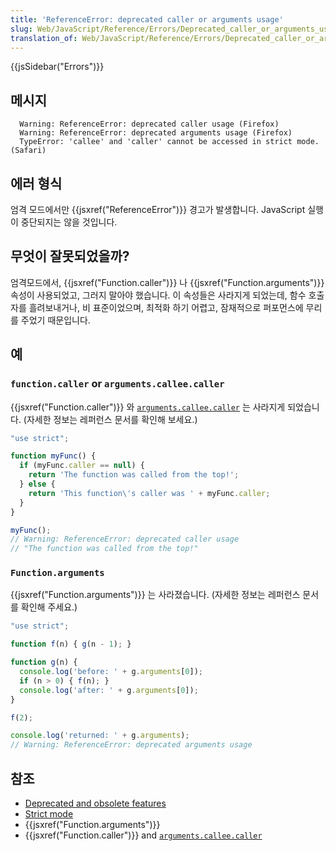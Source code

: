 ```yaml
---
title: 'ReferenceError: deprecated caller or arguments usage'
slug: Web/JavaScript/Reference/Errors/Deprecated_caller_or_arguments_usage
translation_of: Web/JavaScript/Reference/Errors/Deprecated_caller_or_arguments_usage
---
```


{{jsSidebar("Errors")}}

## 메시지

```
  Warning: ReferenceError: deprecated caller usage (Firefox)
  Warning: ReferenceError: deprecated arguments usage (Firefox)
  TypeError: 'callee' and 'caller' cannot be accessed in strict mode. (Safari)
```

## 에러 형식

엄격 모드에서만 {{jsxref("ReferenceError")}} 경고가 발생합니다. JavaScript 실행이 중단되지는 않을 것입니다.

## 무엇이 잘못되었을까?

엄격모드에서, {{jsxref("Function.caller")}} 나 {{jsxref("Function.arguments")}} 속성이 사용되었고, 그러지 말아야 했습니다. 이 속성들은 사라지게 되었는데, 함수 호출자를 흘려보내거나, 비 표준이었으며, 최적화 하기 어렵고, 잠재적으로 퍼포먼스에 무리를 주었기 때문입니다.

## 예

### `function.caller` or `arguments.callee.caller`

{{jsxref("Function.caller")}} 와 [`arguments.callee.caller`](/en-US/docs/Web/JavaScript/Reference/Functions/arguments/callee) 는 사라지게 되었습니다. (자세한 정보는 레퍼런스 문서를 확인해 보세요.)

```js example-bad
"use strict";

function myFunc() {
  if (myFunc.caller == null) {
    return 'The function was called from the top!';
  } else {
    return 'This function\'s caller was ' + myFunc.caller;
  }
}

myFunc();
// Warning: ReferenceError: deprecated caller usage
// "The function was called from the top!"
```

### `Function.arguments`

{{jsxref("Function.arguments")}} 는 사라졌습니다. (자세한 정보는 레퍼런스 문서를 확인해 주세요.)

```js example-bad
"use strict";

function f(n) { g(n - 1); }

function g(n) {
  console.log('before: ' + g.arguments[0]);
  if (n > 0) { f(n); }
  console.log('after: ' + g.arguments[0]);
}

f(2);

console.log('returned: ' + g.arguments);
// Warning: ReferenceError: deprecated arguments usage
```

## 참조

- [Deprecated and obsolete features](/en-US/docs/Web/JavaScript/Reference/Deprecated_and_obsolete_features)
- [Strict mode](/en-US/docs/Web/JavaScript/Reference/Strict_mode)
- {{jsxref("Function.arguments")}}
- {{jsxref("Function.caller")}} and [`arguments.callee.caller`](/en-US/docs/Web/JavaScript/Reference/Functions/arguments/callee)
